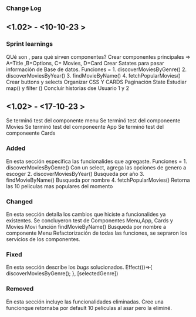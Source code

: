 ### Change Log
## <1.02> - <10-10-23 >

### Sprint learnings
QUé son , para qué sirven componentes? 
 Crear componentes principales => A=Title ,B=Options, C= Movies, D=Card
Crear Satates para pasar información de Base de datos.
Funciones = 1. discoverMoviesByGenre() 2. discoverMoviesByYear() 3. findMovieByName() 4. fetchPopularMovies()
Crear buttons y selects
Organizar CSS Y CARDS
Paginación State
Estudiar map() y filter ()
Concluir historias dse Usuario 1 y 2
## <1.02> - <17-10-23 >
Se terminó test del componente menu
Se terminó test del componeente Movies
Se terminó test del componeente App
Se terminó test del componeente Cards

### Added

En esta sección especifica las funcionalides que agregaste.
Funciones = 1. discoverMoviesByGenre() Con un select, agrega las opciones de genero a escoger 2. discoverMoviesByYear() Busqueda por año
3. findMovieByName() Busqueda por nombre 
 4. fetchPopularMovies() Retorna las 10 peliculas mas populares del momento 


### Changed

En esta sección detalla los cambios que hiciste a funcionalides ya existentes.
Se concluyeron test de Componentes Menu,App, Cards y Movies
Movi función findMovieByName() Busqueda por nombre a componente Menu
Refactorización de todas las funciones, se sepraron los servicios de los componentes.


### Fixed

En esta sección describe los _bugs_ solucionados.
Effect(()=>{
    discoverMoviesByGenre();
}, [selectedGenre])

### Removed

En esta sección incluye las funcionalidades eliminadas.
Cree una funcionque retornaba por default 10 peliculas al asar pero la eliminé.
